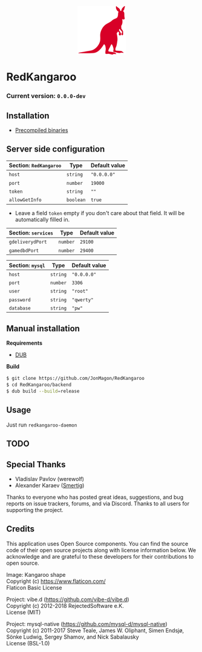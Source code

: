 <p align="center">
   <img src="https://raw.githubusercontent.com/JonMagon/RedKangaroo/master/assets/images/kangaroo-shape.png" width="128" height="128"/>
</p>

# RedKangaroo
### Current version: `0.0.0-dev`

## Installation
* [Precompiled binaries](https://github.com/JonMagon/RedKangaroo/releases)

## Server side configuration
|Section: `RedKangaroo`|Type     |Default value |
|----------------------|---------|--------------|
|`host`                |`string` |`"0.0.0.0"`   |
|`port`                |`number` |`19000`       |
|`token`               |`string` |`""`          |
|`allowGetInfo`        |`boolean`|`true`        |
* Leave a field `token` empty if you don't care about that field. It will be automatically filled in.

|Section: `services`|Type    |Default value|
|-------------------|--------|-------------|
|`gdeliverydPort`   |`number`|`29100`      |
|`gamedbdPort`      |`number`|`29400`      |

|Section: `mysql`|Type    |Default value|
|----------------|--------|-------------|
|`host`          |`string`|`"0.0.0.0"`  |
|`port`          |`number`|`3306`       |
|`user`          |`string`|`"root"`     |
|`password`      |`string`|`"qwerty"`   |
|`database`      |`string`|`"pw"`       |

## Manual installation
**Requirements**
* [DUB](https://github.com/dlang/dub)

**Build**
```bash
$ git clone https://github.com/JonMagon/RedKangaroo
$ cd RedKangaroo/backend
$ dub build --build=release
```
## Usage
Just run `redkangaroo-daemon`

## TODO

## Special Thanks
* Vladislav Pavlov (werewolf)
* Alexander Karaev ([Smertig](https://github.com/Smertig))

Thanks to everyone who has posted great ideas, suggestions, and bug reports on issue trackers, forums, and via Discord.
Thanks to all users for supporting the project.

## Credits
This application uses Open Source components. You can find the source code of their open source projects along with license information below. We acknowledge and are grateful to these developers for their contributions to open source.

Image: Kangaroo shape  
Copyright (c) https://www.flaticon.com/  
Flaticon Basic License

Project: vibe.d (https://github.com/vibe-d/vibe.d)  
Copyright (c) 2012-2018 RejectedSoftware e.K.  
License (MIT)

Project: mysql-native (https://github.com/mysql-d/mysql-native)  
Copyright (c) 2011-2017 Steve Teale, James W. Oliphant, Simen Endsjø, Sönke Ludwig, Sergey Shamov, and Nick Sabalausky  
License (BSL-1.0)